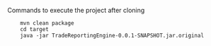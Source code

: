 Commands to execute the project after cloning

        mvn clean package
        cd target
        java -jar TradeReportingEngine-0.0.1-SNAPSHOT.jar.original
